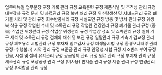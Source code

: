 업무매뉴얼
업무분장 규정
기록 관리 규정
교육훈련 규정
제품식별 및 추적성 관리 규정
내부감사 규정
문서 및 자료관리 규정
불만 처리 규정
위수탁생산 및 서비스관리 규정
폐기물 처리 및 관리 규정 
회수반품처리 규정
시설도면 규정
방충 및 방서 관리 규정
위생복 착용 규정
작업원 수세 및 소독관리 규정
작업원 건강관리 규정
폐기물 관리 규정 (중복)
작업원 위생관리 규정
작업장 위생관리 규정
작업장 청소 및 소독관리 규정
설비 기구 세척 및 소독관리 규정
검체의 채취 및 보관 규정
일탈관리 규정
계측기 검교정 관리 규정
제조용수 시험관리 규정
부자재 입고검사 규정
미생물시험 규정
환경모니터링 관리 규정 (수행불가)
시약 관리 규정
표준품 관리 규정
안정성 시험 규정
제조번호 부여 규정
건물, 시설 및 설비 유지관리 규정
공급업체 관리 규정
원료 관리 규정
부자재 관리 규정
제조관리 규정
포장공정 관리 규정 (미사용)
반제품 관리 규정
제품 관리 규정
변경관리 규정
부적합품 관리 규정